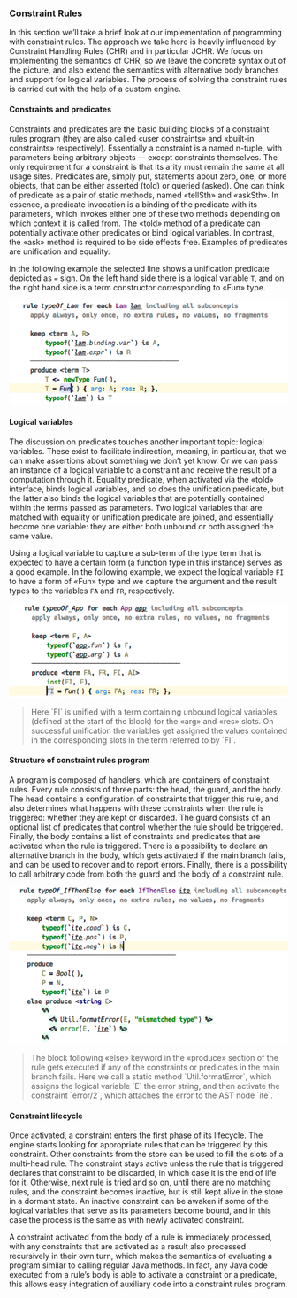 ### Constraint Rules

In this section we’ll take a brief look at our implementation of programming with constraint rules. The approach we take here is heavily influenced by Constraint Handling Rules (CHR) and in particular JCHR. We focus on implementing the semantics of CHR, so we leave the concrete syntax out of the picture, and also extend the semantics with alternative body branches and support for logical variables. The process of solving the constraint rules is carried out with the help of a custom engine.

#### Constraints and predicates

Constraints and predicates are the basic building blocks of a constraint rules program (they are also called «user constraints» and «built-in constraints» respectively). Essentially a constraint is a named n-tuple, with parameters being arbitrary objects — except constraints themselves. The only requirement for a constraint is that its arity must remain the same at all usage sites. Predicates are, simply put, statements about zero, one, or more objects, that can be either asserted (told) or queried (asked). One can think of predicate as a pair of static methods, named «tellSth» and «askSth». In essence, a predicate invocation is a binding of the predicate with its parameters, which invokes either one of these two methods depending on which context it is called from. The «told» method of a predicate can potentially activate other predicates or bind logical variables. In contrast, the «ask» method is required to be side effects free. Examples of predicates are unification and equality.

In the following example the selected line shows a unification predicate depicted as `=` sign. On the left hand side there is a logical variable `T`, and on the right hand side is a term constructor corresponding to «Fun» type.

![A typing rule example](img/lam-rule.png)

#### Logical variables

The discussion on predicates touches another important topic: logical variables. These exist to facilitate indirection, meaning, in particular, that we can make assertions about something we don’t yet know. Or we can pass an instance of a logical variable to a constraint and receive the result of a computation through it. Equality predicate, when activated via the «told» interface, binds logical variables, and so does the unification predicate, but the latter also binds the logical variables that are potentially contained within the terms passed as parameters. Two logical variables that are matched with equality or unification predicate are joined, and essentially become one variable: they are either both unbound or both assigned the same value.

Using a logical variable to capture a sub-term of the type term that is expected to have a certain form (a function type in this instance) serves as a good example. In the following example, we expect the logical variable `FI` to have a form of «Fun» type and we capture the argument and the result types to the variables `FA` and `FR`, respectively. 

![A typing rule fragment](img/app-rule-frag.png)

<blockquote>
Here `FI` is unified with a term containing unbound logical variables (defined at the start of the block) for the «arg» and «res» slots. On successful unification the variables get assigned the values contained in the corresponding slots in the term referred to by `FI`.  
</blockquote>

#### Structure of constraint rules program

A program is composed of handlers, which are containers of constraint rules. Every rule consists of three parts: the head, the guard, and the body. The head contains a configuration of constraints that trigger this rule, and also determines what happens with these constraints when the rule is triggered: whether they are kept or discarded. The guard consists of an optional list of predicates that control whether the rule should be triggered. Finally, the body contains a list of constraints and predicates that are activated when the rule is triggered. There is a possibility to declare an alternative branch in the body, which gets activated if the main branch fails, and can be used to recover and to report errors. Finally, there is a possibility to call arbitrary code from both the guard and the body of a constraint rule. 

![An example of typing rule with alternative branch](img/typeof-ifthenelse.png)

<blockquote>
The block following «else» keyword in the «produce» section of the rule gets executed if any of the constraints or predicates in the main branch fails. Here we call a static method `Util.formatError`, which assigns the logical variable `E` the error string, and then activate the constraint `error/2`, which attaches the error to the AST node `ite`. 
</blockquote>

#### Constraint lifecycle

Once activated, a constraint enters the first phase of its lifecycle. The engine starts looking for appropriate rules that can be triggered by this constraint. Other constraints from the store can be used to fill the slots of a multi-head rule. The constraint stays active unless the rule that is triggered declares that constraint to be discarded, in which case it is the end of life for it. Otherwise, next rule is tried and so on, until there are no matching rules, and the constraint becomes inactive, but is still kept alive in the store in a dormant state. An inactive constraint can be awaken if some of the logical variables that serve as its parameters become bound, and in this case the process is the same as with newly activated constraint. 

A constraint activated from the body of a rule is immediately processed, with any constraints that are activated as a result also processed recursively in their own turn, which makes the semantics of evaluating a program similar to calling regular Java methods. In fact, any Java code executed from a rule’s body is able to activate a constraint or a predicate, this allows easy integration of auxiliary code into a constraint rules program.
